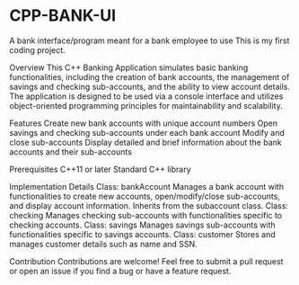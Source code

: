 # CPP-BANK-UI
A bank interface/program meant for a bank employee to use
This is my first coding project.


Overview
This C++ Banking Application simulates basic banking functionalities, including the creation of bank accounts, the management of savings and checking sub-accounts, and the ability to view account details. The application is designed to be used via a console interface and utilizes object-oriented programming principles for maintainability and scalability.


Features
Create new bank accounts with unique account numbers
Open savings and checking sub-accounts under each bank account
Modify and close sub-accounts
Display detailed and brief information about the bank accounts and their sub-accounts


Prerequisites
C++11 or later
Standard C++ library


Implementation Details
Class: bankAccount
Manages a bank account with functionalities to create new accounts, open/modify/close sub-accounts, and display account information.
Inherits from the subaccount class.
Class: checking
Manages checking sub-accounts with functionalities specific to checking accounts.
Class: savings
Manages savings sub-accounts with functionalities specific to savings accounts.
Class: customer
Stores and manages customer details such as name and SSN.


Contribution
Contributions are welcome! Feel free to submit a pull request or open an issue if you find a bug or have a feature request.
